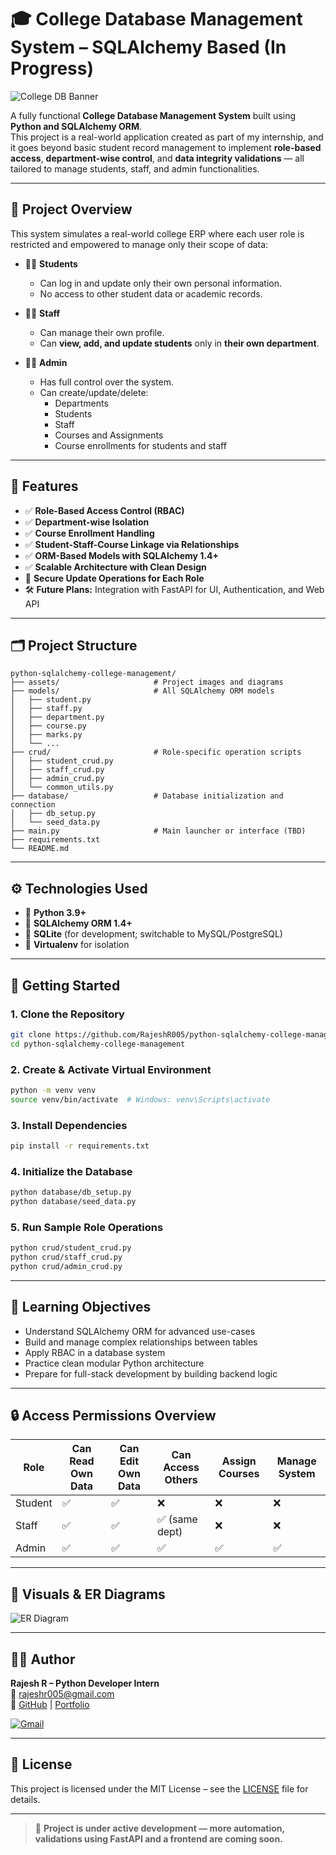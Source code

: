 # 🎓 College Database Management System – SQLAlchemy Based (In Progress)

![College DB Banner](https://raw.githubusercontent.com/RajeshR005/python-sqlalchemy-college-management/main/assets/college_banner.gif)

A fully functional **College Database Management System** built using **Python and SQLAlchemy ORM**.  
This project is a real-world application created as part of my internship, and it goes beyond basic student record management to implement **role-based access**, **department-wise control**, and **data integrity validations** — all tailored to manage students, staff, and admin functionalities.

---

## 📘 Project Overview

This system simulates a real-world college ERP where each user role is restricted and empowered to manage only their scope of data:

- 👨‍🎓 **Students**
  - Can log in and update only their own personal information.
  - No access to other student data or academic records.

- 👨‍🏫 **Staff**
  - Can manage their own profile.
  - Can **view, add, and update students** only in **their own department**.

- 🧑‍💼 **Admin**
  - Has full control over the system.
  - Can create/update/delete:
    - Departments
    - Students
    - Staff
    - Courses and Assignments
    - Course enrollments for students and staff

---

## 🧱 Features

- ✅ **Role-Based Access Control (RBAC)**
- ✅ **Department-wise Isolation**
- ✅ **Course Enrollment Handling**
- ✅ **Student-Staff-Course Linkage via Relationships**
- ✅ **ORM-Based Models with SQLAlchemy 1.4+**
- ✅ **Scalable Architecture with Clean Design**
- 🔐 **Secure Update Operations for Each Role**
- 🛠️ **Future Plans:** Integration with FastAPI for UI, Authentication, and Web API

---

## 🗂️ Project Structure

```
python-sqlalchemy-college-management/
├── assets/                     # Project images and diagrams
├── models/                     # All SQLAlchemy ORM models
│   ├── student.py
│   ├── staff.py
│   ├── department.py
│   ├── course.py
│   ├── marks.py
│   └── ...
├── crud/                       # Role-specific operation scripts
│   ├── student_crud.py
│   ├── staff_crud.py
│   ├── admin_crud.py
│   └── common_utils.py
├── database/                   # Database initialization and connection
│   ├── db_setup.py
│   └── seed_data.py
├── main.py                     # Main launcher or interface (TBD)
├── requirements.txt
└── README.md
```

---

## ⚙️ Technologies Used

- 🔹 **Python 3.9+**
- 🔹 **SQLAlchemy ORM 1.4+**
- 🔹 **SQLite** (for development; switchable to MySQL/PostgreSQL)
- 🔹 **Virtualenv** for isolation

---

## 🚀 Getting Started

### 1. Clone the Repository

```bash
git clone https://github.com/RajeshR005/python-sqlalchemy-college-management.git
cd python-sqlalchemy-college-management
```

### 2. Create & Activate Virtual Environment

```bash
python -m venv venv
source venv/bin/activate  # Windows: venv\Scripts\activate
```

### 3. Install Dependencies

```bash
pip install -r requirements.txt
```

### 4. Initialize the Database

```bash
python database/db_setup.py
python database/seed_data.py
```

### 5. Run Sample Role Operations

```bash
python crud/student_crud.py
python crud/staff_crud.py
python crud/admin_crud.py
```

---

## 🎯 Learning Objectives

- Understand SQLAlchemy ORM for advanced use-cases
- Build and manage complex relationships between tables
- Apply RBAC in a database system
- Practice clean modular Python architecture
- Prepare for full-stack development by building backend logic

---

## 🔒 Access Permissions Overview

| Role    | Can Read Own Data | Can Edit Own Data | Can Access Others | Assign Courses | Manage System |
|---------|-------------------|-------------------|-------------------|----------------|----------------|
| Student | ✅                | ✅                | ❌               | ❌             | ❌             |
| Staff   | ✅                | ✅                | ✅ (same dept)   | ❌             | ❌             |
| Admin   | ✅                | ✅                | ✅               | ✅             | ✅             |

---

## 📸 Visuals & ER Diagrams

![ER Diagram](https://raw.githubusercontent.com/RajeshR005/python-sqlalchemy-college-management/main/assets/er_diagram.gif)

---

## 👨‍💻 Author

**Rajesh R – Python Developer Intern**  
📧 [rajeshr005@gmail.com](mailto:rajeshr005@gmail.com)  
🔗 [GitHub](https://github.com/RajeshR005) | [Portfolio](https://rajeshr005.github.io/Healthcare-website/)  

[![Gmail](https://img.shields.io/badge/Gmail-rajeshr005%40gmail.com-red?logo=gmail&logoColor=white)](mailto:rajeshr005@gmail.com)

---

## 📜 License

This project is licensed under the MIT License – see the [LICENSE](LICENSE) file for details.

---

> 🚧 **Project is under active development — more automation, validations using FastAPI and a frontend are coming soon.**
